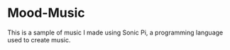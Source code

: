# Mood-Music
This is a sample of music I made using Sonic Pi, a programming language used to create music.

